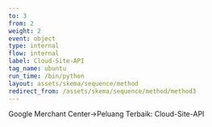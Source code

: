 ```yaml
---
to: 3
from: 2
weight: 2
event: object
type: internal
flow: internal
label: Cloud-Site-API
tag_name: ubuntu
run_time: /bin/python
layout: assets/skema/sequence/method
redirect_from: /assets/skema/sequence/method/method3
---
```

Google Merchant Center->Peluang Terbaik: Cloud-Site-API
